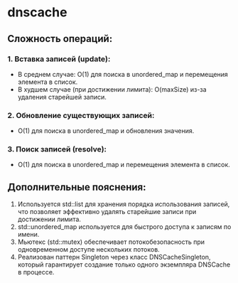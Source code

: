# dnscache

## Сложность операций:

### 1. Вставка записей (update):
- В среднем случае: O(1) для поиска в unordered_map и перемещения элемента в список.
- В худшем случае (при достижении лимита): O(maxSize) из-за удаления старейшей записи.

### 2. Обновление существующих записей:
- O(1) для поиска в unordered_map и обновления значения.

### 3. Поиск записей (resolve):
- O(1) для поиска в unordered_map и перемещения элемента в список.

## Дополнительные пояснения:

1. Используется std::list для хранения порядка использования записей, что позволяет эффективно удалять старейшие записи при достижении лимита.
2. std::unordered_map используется для быстрого доступа к записям по имени.
3. Мьютекс (std::mutex) обеспечивает потокобезопасность при одновременном доступе нескольких потоков.
4. Реализован паттерн Singleton через класс DNSCacheSingleton, который гарантирует создание только одного экземпляра DNSCache в процессе.